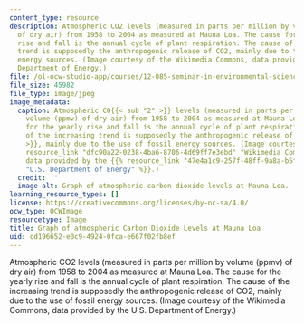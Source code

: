```yaml
---
content_type: resource
description: Atmospheric CO2 levels (measured in parts per million by volume (ppmv)
  of dry air) from 1958 to 2004 as measured at Mauna Loa. The cause for the yearly
  rise and fall is the annual cycle of plant respiration. The cause of the increasing
  trend is supposedly the anthropogenic release of CO2, mainly due to the use of fossil
  energy sources. (Image courtesy of the Wikimedia Commons, data provided by the U.S.
  Department of Energy.)
file: /ol-ocw-studio-app/courses/12-085-seminar-in-environmental-science-spring-2008/cd196652e0c949240fcae667f02fb8ef_12-085s08.jpg
file_size: 45982
file_type: image/jpeg
image_metadata:
  caption: Atmospheric CO{{< sub "2" >}} levels (measured in parts per million by
    volume (ppmv) of dry air) from 1958 to 2004 as measured at Mauna Loa. The cause
    for the yearly rise and fall is the annual cycle of plant respiration. The cause
    of the increasing trend is supposedly the anthropogenic release of CO{{< sub "2"
    >}}, mainly due to the use of fossil energy sources. (Image courtesy of the {{%
    resource_link "dfc90a22-0238-4ba6-8706-4d69ff7e3ebd" "Wikimedia Commons" %}},
    data provided by the {{% resource_link "47e4a1c9-257f-48ff-9a8a-b5ff07309f8a"
    "U.S. Department of Energy" %}}.)
  credit: ''
  image-alt: Graph of atmospheric carbon dioxide levels at Mauna Loa.
learning_resource_types: []
license: https://creativecommons.org/licenses/by-nc-sa/4.0/
ocw_type: OCWImage
resourcetype: Image
title: Graph of atmospheric Carbon Dioxide Levels at Mauna Loa
uid: cd196652-e0c9-4924-0fca-e667f02fb8ef
---
```

Atmospheric CO2 levels (measured in parts per million by volume (ppmv) of dry air) from 1958 to 2004 as measured at Mauna Loa. The cause for the yearly rise and fall is the annual cycle of plant respiration. The cause of the increasing trend is supposedly the anthropogenic release of CO2, mainly due to the use of fossil energy sources. (Image courtesy of the Wikimedia Commons, data provided by the U.S. Department of Energy.)